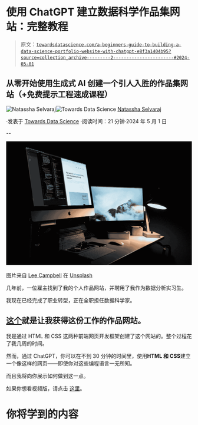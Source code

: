 # 使用 ChatGPT 建立数据科学作品集网站：完整教程

> 原文：[`towardsdatascience.com/a-beginners-guide-to-building-a-data-science-portfolio-website-with-chatgpt-e8f3a1404b95?source=collection_archive---------2-----------------------#2024-05-01`](https://towardsdatascience.com/a-beginners-guide-to-building-a-data-science-portfolio-website-with-chatgpt-e8f3a1404b95?source=collection_archive---------2-----------------------#2024-05-01)

## 从零开始使用生成式 AI 创建一个引人入胜的作品集网站（+免费提示工程速成课程）

[](https://natassha6789.medium.com/?source=post_page---byline--e8f3a1404b95--------------------------------)![Natassha Selvaraj](https://natassha6789.medium.com/?source=post_page---byline--e8f3a1404b95--------------------------------)[](https://towardsdatascience.com/?source=post_page---byline--e8f3a1404b95--------------------------------)![Towards Data Science](https://towardsdatascience.com/?source=post_page---byline--e8f3a1404b95--------------------------------) [Natassha Selvaraj](https://natassha6789.medium.com/?source=post_page---byline--e8f3a1404b95--------------------------------)

·发表于 [Towards Data Science](https://towardsdatascience.com/?source=post_page---byline--e8f3a1404b95--------------------------------) ·阅读时间：21 分钟·2024 年 5 月 1 日

--

![](img/a2eebd6ba8bc64ef22711e17c2111a80.png)

图片来自 [Lee Campbell](https://unsplash.com/@leecampbell?utm_content=creditCopyText&utm_medium=referral&utm_source=unsplash) 在 [Unsplash](https://unsplash.com/photos/silver-imac-turned-on-inside-room-DtDlVpy-vvQ?utm_content=creditCopyText&utm_medium=referral&utm_source=unsplash)

几年前，一位雇主找到了我的个人作品网站，并聘用了我作为数据分析实习生。

我现在已经完成了职业转型，正在全职担任数据科学家。

## [这个](https://natassha.github.io/natasshaselvaraj/)就是让我获得这份工作的作品网站。

我是通过 HTML 和 CSS 这两种前端网页开发框架创建了这个网站的。整个过程花了我几周的时间。

然而，通过 ChatGPT，你可以在不到 30 分钟的时间里，使用**HTML 和 CSS**建立一个像这样的网页——即使你对这些编程语言一无所知。

而且我将向你展示如何做到这一点。

如果你想看视频版，请点击 [这里](https://youtu.be/jtfwcyDAcvE)。

# 你将学到的内容
